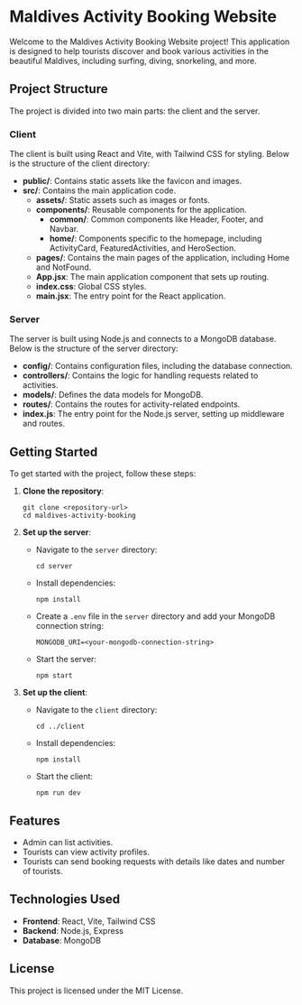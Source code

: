 # Maldives Activity Booking Website

Welcome to the Maldives Activity Booking Website project! This application is designed to help tourists discover and book various activities in the beautiful Maldives, including surfing, diving, snorkeling, and more.

## Project Structure

The project is divided into two main parts: the client and the server.

### Client

The client is built using React and Vite, with Tailwind CSS for styling. Below is the structure of the client directory:

- **public/**: Contains static assets like the favicon and images.
- **src/**: Contains the main application code.
  - **assets/**: Static assets such as images or fonts.
  - **components/**: Reusable components for the application.
    - **common/**: Common components like Header, Footer, and Navbar.
    - **home/**: Components specific to the homepage, including ActivityCard, FeaturedActivities, and HeroSection.
  - **pages/**: Contains the main pages of the application, including Home and NotFound.
  - **App.jsx**: The main application component that sets up routing.
  - **index.css**: Global CSS styles.
  - **main.jsx**: The entry point for the React application.

### Server

The server is built using Node.js and connects to a MongoDB database. Below is the structure of the server directory:

- **config/**: Contains configuration files, including the database connection.
- **controllers/**: Contains the logic for handling requests related to activities.
- **models/**: Defines the data models for MongoDB.
- **routes/**: Contains the routes for activity-related endpoints.
- **index.js**: The entry point for the Node.js server, setting up middleware and routes.

## Getting Started

To get started with the project, follow these steps:

1. **Clone the repository**:
   ```
   git clone <repository-url>
   cd maldives-activity-booking
   ```

2. **Set up the server**:
   - Navigate to the `server` directory:
     ```
     cd server
     ```
   - Install dependencies:
     ```
     npm install
     ```
   - Create a `.env` file in the `server` directory and add your MongoDB connection string:
     ```
     MONGODB_URI=<your-mongodb-connection-string>
     ```
   - Start the server:
     ```
     npm start
     ```

3. **Set up the client**:
   - Navigate to the `client` directory:
     ```
     cd ../client
     ```
   - Install dependencies:
     ```
     npm install
     ```
   - Start the client:
     ```
     npm run dev
     ```

## Features

- Admin can list activities.
- Tourists can view activity profiles.
- Tourists can send booking requests with details like dates and number of tourists.

## Technologies Used

- **Frontend**: React, Vite, Tailwind CSS
- **Backend**: Node.js, Express
- **Database**: MongoDB

## License

This project is licensed under the MIT License.